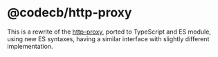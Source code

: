 # @codecb/http-proxy

This is a rewrite of the [http-proxy](https://github.com/http-party/node-http-proxy), ported to TypeScript and ES module, using new ES syntaxes, having a similar interface with slightly different implementation.
